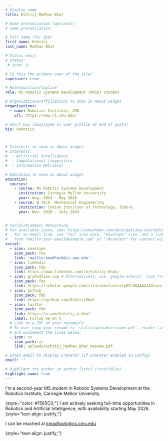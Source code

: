 ```yaml
---
# Display name
title: Kshitij Madhav Bhat

# Name pronunciation (optional)
# name_pronunciation: 

# Full name (for SEO)
first_name: Kshitij
last_name: Madhav Bhat

# Status emoji
# status:
 # icon: ☕️

# Is this the primary user of the site?
superuser: true

# Role/position/tagline
role: MS Robotic Systems Development (MRSD) Student

# Organizations/Affiliations to show in About widget
organizations:
  - name: Robotics Institute, CMU
    url: https://www.ri.cmu.edu/

# Short bio (displayed in user profile at end of posts)
bio: Robotics



# Interests to show in About widget
# interests:
#  - Artificial Intelligence
#  - Computational Linguistics
#  - Information Retrieval

# Education to show in About widget
education:
  courses:
    - course: MS Robotic Systems Development
      institution: Carnegie Mellon University
      year: Aug. 2024 - May 2026
    - course: B.Tech. Mechanical Engineering
      institution: Indian Institute of Technology, Indore
      year: Nov. 2020 - July 2024


# Social/Academic Networking
# For available icons, see: https://wowchemy.com/docs/getting-started/page-builder/#icons
#   For an email link, use "fas" icon pack, "envelope" icon, and a link in the
#   form "mailto:your-email@example.com" or "/#contact" for contact widget.
social:
  - icon: envelope
    icon_pack: fas
    link: 'mailto:kmadhavb@cs.cmu.edu'
  - icon: linkedin
    icon_pack: fab
    link: https://www.linkedin.com/in/kshitij-bhat/
  - icon: graduation-cap # Alternatively, use `google-scholar` icon from `ai` icon pack
    icon_pack: fas
    link: https://scholar.google.com/citations?user=tpMZLOQAAAAJ&hl=en
  - icon: github
    icon_pack: fab
    link: https://github.com/KshitijBhat
  - icon: twitter
    icon_pack: fab
    link: https://x.com/kshitij_m_bhat
    label: Follow me on X
  # Link to a PDF of your resume/CV.
  # To use: copy your resume to `static/uploads/resume.pdf`, enable `ai` icons in `params.yaml`,
  # and uncomment the lines below.
  - icon: cv
    icon_pack: ai
    link: uploads/Kshitij_Madhav_Bhat_Resume.pdf

# Enter email to display Gravatar (if Gravatar enabled in Config)
email: ''

# Highlight the author in author lists? (true/false)
highlight_name: true
---
```


I'm a second-year MS student in Robotic Systems Development at the Robotics Institute, Carnegie Mellon University. 

{style="color: #1565C0;"}
I am actively seeking full-time opportunities in Robotics and Artificial Intelligence, with availability starting May 2026.
{style="text-align: justify;"}

I can be reached at kmadhavb@cs.cmu.edu

{style="text-align: justify;"}
